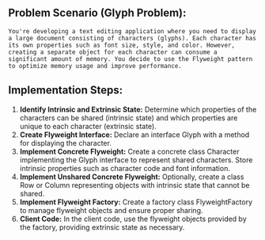 <h2>Problem Scenario (Glyph Problem):</h2>

    You're developing a text editing application where you need to display a large document consisting of characters (glyphs). Each character has its own properties such as font size, style, and color. However, creating a separate object for each character can consume a significant amount of memory. You decide to use the Flyweight pattern to optimize memory usage and improve performance.

<h2>Implementation Steps:</h2>

<ol>
<li><b>Identify Intrinsic and Extrinsic State:</b> Determine which properties of the characters can be shared (intrinsic state) and which properties are unique to each character (extrinsic state).</li>
<li><b>Create Flyweight Interface:</b> Declare an interface Glyph with a method for displaying the character.</li>
<li><b>Implement Concrete Flyweight:</b> Create a concrete class Character implementing the Glyph interface to represent shared characters. Store intrinsic properties such as character code and font information.</li>
<li><b>Implement Unshared Concrete Flyweight:</b> Optionally, create a class Row or Column representing objects with intrinsic state that cannot be shared.</li>
<li><b>Implement Flyweight Factory:</b> Create a factory class FlyweightFactory to manage flyweight objects and ensure proper sharing.</li>
<li><b>Client Code:</b> In the client code, use the flyweight objects provided by the factory, providing extrinsic state as necessary.</li>
</ul>